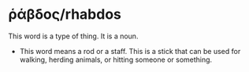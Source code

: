 # ῥάβδος/rhabdos
This word is a type of thing. It is a noun.

* This word means a rod or a staff. This is a stick that can be used for walking, herding animals, or hitting someone or something.
